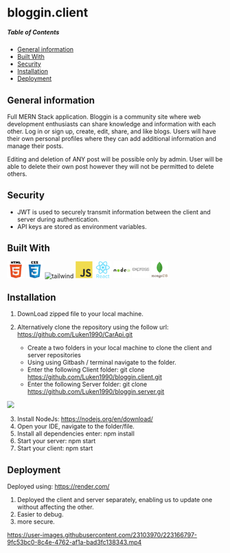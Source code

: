 # bloggin.client



##### Table of Contents  
- [General information](#general-information)
- [Built With](#built-with)
- [Security](#security)
- [Installation](#installation)
- [Deployment](#deployment)


## General information

Full MERN Stack application. Bloggin is a community site where web development enthusiasts can share knowledge and information with each other.
Log in or sign up, create, edit, share, and like blogs. Users will have their own personal profiles where they can add additional information and manage their posts. 

Editing and deletion of ANY post will be possible only by admin. User will be able to delete their own post however they will not be permitted to delete others.

## Security
* JWT is used to securely transmit information between the client and server during authentication. 
* API keys are stored as environment variables.


## Built With
<p align="left">
<img src="https://raw.githubusercontent.com/devicons/devicon/master/icons/html5/html5-original-wordmark.svg" alt="html5" width="40" height="40"/>
<img src="https://raw.githubusercontent.com/devicons/devicon/master/icons/css3/css3-original-wordmark.svg" alt="css3" width="40" height="40"/> 
<img src="https://www.vectorlogo.zone/logos/tailwindcss/tailwindcss-icon.svg" alt="tailwind" width="40" height="40"/>
<img src="https://raw.githubusercontent.com/devicons/devicon/master/icons/javascript/javascript-original.svg" alt="javascript" width="40" height="40"/>
<img src="https://raw.githubusercontent.com/devicons/devicon/master/icons/react/react-original-wordmark.svg" alt="react" width="40" height="40"/>
<img src="https://raw.githubusercontent.com/devicons/devicon/master/icons/nodejs/nodejs-original-wordmark.svg" alt="nodejs" width="40" height="40"/> 
<img src="https://raw.githubusercontent.com/devicons/devicon/master/icons/express/express-original-wordmark.svg" alt="express" width="40" height="40"/>
<img src="https://raw.githubusercontent.com/devicons/devicon/master/icons/mongodb/mongodb-original-wordmark.svg" alt="mongodb" width="40" height="40"/>
</p>


## Installation

1. DownLoad zipped file to your local machine.
2. Alternatively clone the repository using the follow url: https://github.com/Luken1990/CarApi.git

   - Create a two folders in your local machine to clone the client and server repositories
   - Using using Gitbash / terminal navigate to the folder.
   - Enter the following Client folder: git clone https://github.com/Luken1990/bloggin.client.git
   - Enter the following Server folder: git clone https://github.com/Luken1990/bloggin.server.git

<img src="https://user-images.githubusercontent.com/23103970/223166424-89204247-9d01-4883-9ae3-bd41bbf81900.png" width="350">

3. Install NodeJs: https://nodejs.org/en/download/
4. Open your IDE, navigate to the folder/file.
5. Install all dependencies enter: npm install
6. Start your server: npm start
7. Start your client: npm start

## Deployment

Deployed using: https://render.com/

1. Deployed the client and server separately, enabling us to update one without affecting the other.
2. Easier to debug.
3. more secure.

https://user-images.githubusercontent.com/23103970/223166797-9fc53bc0-8c4e-4762-af1a-bad3fc138343.mp4


